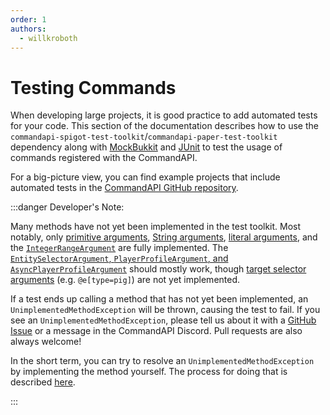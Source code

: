 ```yaml
---
order: 1
authors:
  - willkroboth
---
```


# Testing Commands

When developing large projects, it is good practice to add automated tests for your code. This section of the documentation describes how to use the `commandapi-spigot-test-toolkit`/`commandapi-paper-test-toolkit` dependency along with [MockBukkit](https://github.com/MockBukkit/MockBukkit) and [JUnit](https://junit.org/junit5/) to test the usage of commands registered with the CommandAPI.

For a big-picture view, you can find example projects that include automated tests in the [CommandAPI GitHub repository](https://github.com/CommandAPI/CommandAPI/tree/master/examples).

:::danger Developer's Note:

Many methods have not yet been implemented in the test toolkit. Most notably, only [primitive arguments](../create-commands/arguments/types/primitive-arguments), [String arguments](../create-commands/arguments/types/string-arguments), [literal arguments](../create-commands/arguments/types/literal/literal-arguments), and the [`IntegerRangeArgument`](../create-commands/arguments/types/ranged-arguments) are fully implemented. The [`EntitySelectorArgument`, `PlayerProfileArgument`, and `AsyncPlayerProfileArgument`](../create-commands/arguments/types/entities-arguments) should mostly work, though [target selector arguments](https://minecraft.wiki/w/Target_selectors#Target_selector_arguments) (e.g. `@e[type=pig]`) are not yet implemented.

If a test ends up calling a method that has not yet been implemented, an `UnimplementedMethodException` will be thrown, causing the test to fail. If you see an `UnimplementedMethodException`, please tell us about it with a [GitHub Issue](https://github.com/CommandAPI/CommandAPI/issues) or a message in the CommandAPI Discord. Pull requests are also always welcome!

In the short term, you can try to resolve an `UnimplementedMethodException` by implementing the method yourself. The process for doing that is described [here](./load-mock-commandapi#loading-a-custom-commandapi-platform-implementation).

:::